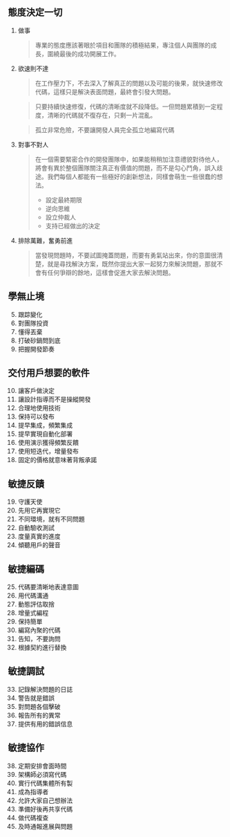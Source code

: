 ## 態度決定一切

1. 做事
   > 專業的態度應該著眼於項目和團隊的積極結果，專注個人與團隊的成長，圍繞最後的成功開展工作。
2. 欲速則不達
   > 在工作壓力下，不去深入了解真正的問題以及可能的後果，就快速修改代碼，這樣只是解決表面問題，最終會引發大問題。

   > 只要持續快速修復，代碼的清晰度就不段降低。一但問題累積到一定程度，清晰的代碼就不復存在，只剩一片混亂。

   > 孤立非常危險，不要讓開發人員完全孤立地編寫代碼

3. 對事不對人
   > 在一個需要緊密合作的開發團隊中，如果能稍稍加注意禮貌對待他人，將會有異於整個團隊關注真正有價值的問題，而不是勾心鬥角，誤入歧途。我們每個人都能有一些極好的創新想法，同樣會萌生一些很蠢的想法。
   > - 設定最終期限
   > - 逆向思維
   > - 設立仲裁人
   > - 支持已經做出的決定

4. 排除萬難，奮勇前進
   > 當發現問題時，不要試圖掩蓋問題，而要有勇氣站出來，你的意圖很清楚，就是尋找解決方案，既然你提出大家一起努力來解決問題，那就不會有任何爭辯的餘地，這樣會促進大家去解決問題。

## 學無止境

5. 跟踪變化
6. 對團隊投資
7. 懂得丟棄
8. 打破砂鍋問到底
9. 把握開發節奏

## 交付用戶想要的軟件

10. 讓客戶做決定
11. 讓設計指導而不是操縱開發
12. 合理地使用技術
13. 保持可以發布
14. 提早集成，頻繁集成
15. 提早實現自動化部署
16. 使用演示獲得頻繁反饋
17. 使用短迭代，增量發布
18. 固定的價格就意味著背叛承諾

## 敏捷反饋

19. 守護天使
20. 先用它再實現它
21. 不同環境，就有不同問題
22. 自動驗收測試
23. 度量真實的進度
24. 傾聽用戶的聲音

## 敏捷編碼

25. 代碼要清晰地表達意圖
26. 用代碼溝通
27. 動態評估取捨
28. 增量式編程
29. 保持簡單
30. 編寫內聚的代碼
31. 告知，不要詢問
32. 根據契約進行替換

## 敏捷調試

33. 記錄解決問題的日誌
34. 警告就是錯誤
35. 對問題各個擊破
36. 報告所有的異常
37. 提供有用的錯誤信息

## 敏捷協作

38. 定期安排會面時間
39. 架構師必須寫代碼
40. 實行代碼集體所有製
41. 成為指導者
42. 允許大家自己想辦法
43. 準備好後再共享代碼
44. 做代碼複查
45. 及時通報進展與問題 